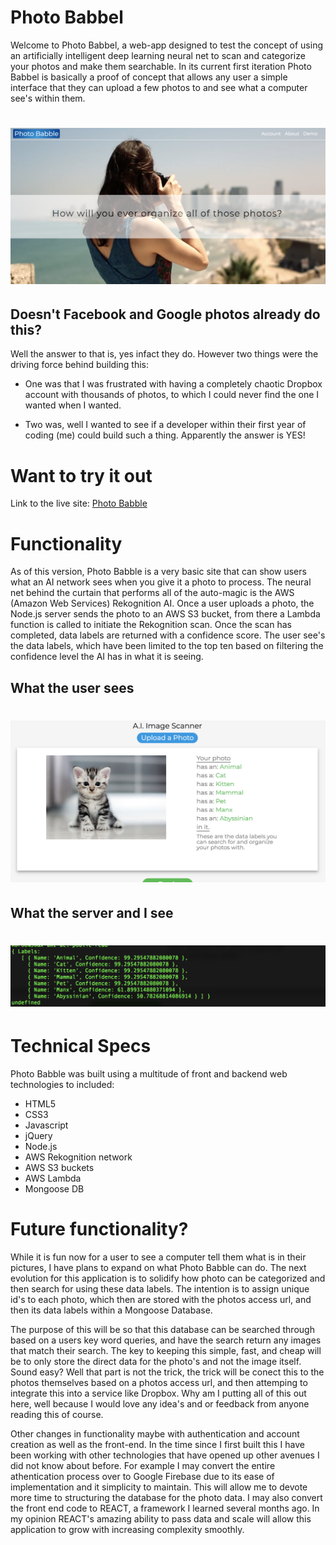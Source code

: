Photo Babbel
=====================

Welcome to Photo Babbel, a web-app designed to test the concept
of using an artificially intelligent deep learning neural net 
to scan and categorize your photos and make them searchable. In 
its current first iteration Photo Babbel is basically a proof of 
concept that allows any user a simple interface that they can 
upload a few photos to and see what a computer see's within them.

![](./public/images/heroimage_captionApp.png?cropResize=300,200)
===============================================================================

Doesn't Facebook and Google photos already do this?
----------------------------------------------------

Well the answer to that is, yes infact they do. However two things
were the driving force behind building this: 

- One was that I was frustrated with having a completely chaotic
Dropbox account with thousands of photos, to which I could never 
find the one I wanted when I wanted.

- Two was, well I wanted to see if a developer within their first
year of coding (me) could build such a thing. Apparently the answer 
is YES! 



Want to try it out
===================

Link to the live site: [Photo Babble](https://shrouded-bastion-13556.herokuapp.com/)


Functionality
==============

As of this version, Photo Babble is a very basic site that can 
show users what an AI network sees when you give it a photo to process.
The neural net behind the curtain that performs all of the auto-magic
is the AWS (Amazon Web Services) Rekognition AI. Once a user uploads 
a photo, the Node.js server sends the photo to an AWS S3 bucket, from 
there a Lambda function is called to initiate the Rekognition scan. Once 
the scan has completed, data labels are returned with a confidence score. 
The user see's the data labels, which have been limited to the top ten based
on filtering the confidence level the AI has in what it is seeing.


What the user sees
-------------------

![](./public/images/userView.png?cropResize=200,100)
===============================================================================


What the server and I see
--------------------------

![](./public/images/serverView.png?cropResize=300,200)
===============================================================================



Technical Specs
===============

Photo Babble was built using a multitude of 
front and backend web technologies to included:

- HTML5
- CSS3
- Javascript
- jQuery
- Node.js
- AWS Rekognition network
- AWS S3 buckets
- AWS Lambda
- Mongoose DB


Future functionality?
===========================
While it is fun now for a user to see a computer tell them what
is in their pictures, I have plans to expand on what Photo Babble can do.
The next evolution for this application is to solidify how photo can be 
categorized and then search for using these data labels. The intention is to
assign unique id's to each photo, which then are stored with the photos access
url, and then its data labels within a Mongoose Database.

The purpose of this will be so that this database can be searched through based
on a users key word queries, and have the search return any images that match 
their search. The key to keeping this simple, fast, and cheap will be to only store 
the direct data for the photo's and not the image itself. Sound easy? Well that part 
is not the trick, the trick will be conect this to the photos themselves based on
a photos access url, and then attemping to integrate this into a service like Dropbox.
Why am I putting all of this out here, well because I would love any idea's and or 
feedback from anyone reading this of course.

Other changes in functionality maybe with authentication and account creation as well
as the front-end. In the time since I first built this I have been working with other 
technologies that have opened up other avenues I did not know about before. For example
I may convert the entire athentication process over to Google Firebase due to its ease 
of implementation and it simplicity to maintain. This will allow me to devote more time
to structuring the database for the photo data. I may also convert the front end code to 
REACT, a framework I learned several months ago. In my opinion REACT's amazing ability 
to pass data and scale will allow this application to grow with increasing complexity
smoothly.  


